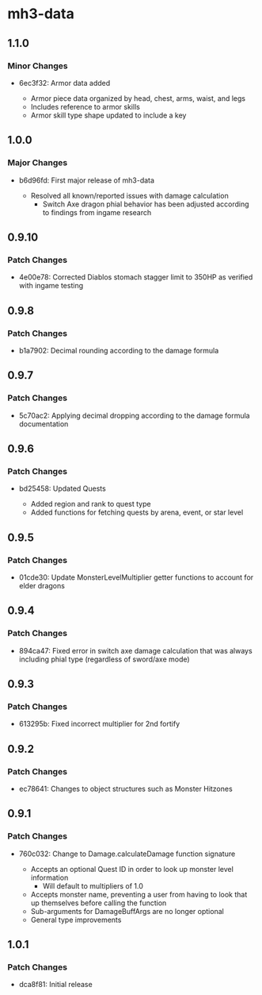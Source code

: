 # mh3-data

## 1.1.0

### Minor Changes

- 6ec3f32: Armor data added

  - Armor piece data organized by head, chest, arms, waist, and legs
  - Includes reference to armor skills
  - Armor skill type shape updated to include a key

## 1.0.0

### Major Changes

- b6d96fd: First major release of mh3-data

  - Resolved all known/reported issues with damage calculation
    - Switch Axe dragon phial behavior has been adjusted according to findings from ingame research

## 0.9.10

### Patch Changes

- 4e00e78: Corrected Diablos stomach stagger limit to 350HP as verified with ingame testing

## 0.9.8

### Patch Changes

- b1a7902: Decimal rounding according to the damage formula

## 0.9.7

### Patch Changes

- 5c70ac2: Applying decimal dropping according to the damage formula documentation

## 0.9.6

### Patch Changes

- bd25458: Updated Quests

  - Added region and rank to quest type
  - Added functions for fetching quests by arena, event, or star level

## 0.9.5

### Patch Changes

- 01cde30: Update MonsterLevelMultiplier getter functions to account for elder dragons

## 0.9.4

### Patch Changes

- 894ca47: Fixed error in switch axe damage calculation that was always including phial type (regardless of sword/axe mode)

## 0.9.3

### Patch Changes

- 613295b: Fixed incorrect multiplier for 2nd fortify

## 0.9.2

### Patch Changes

- ec78641: Changes to object structures such as Monster Hitzones

## 0.9.1

### Patch Changes

- 760c032: Change to Damage.calculateDamage function signature

  - Accepts an optional Quest ID in order to look up monster level information
    - Will default to multipliers of 1.0
  - Accepts monster name, preventing a user from having to look that up themselves before calling the function
  - Sub-arguments for DamageBuffArgs are no longer optional
  - General type improvements

## 1.0.1

### Patch Changes

- dca8f81: Initial release
